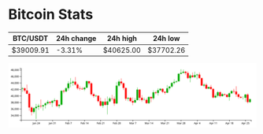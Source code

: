 # Bitcoin Stats

BTC/USDT|24h change|24h high|24h low|
|---|---|---|---|
|$39009.91|-3.31%|$40625.00|$37702.26|

<img src="./chart.svg">
